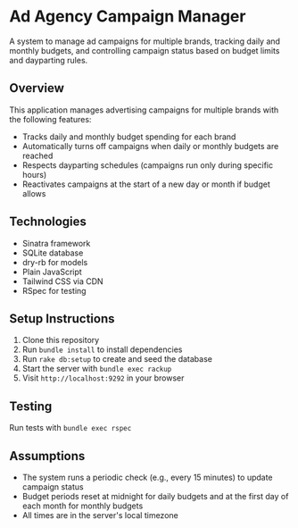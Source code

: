 # Ad Agency Campaign Manager

A system to manage ad campaigns for multiple brands, tracking daily and monthly budgets, and controlling campaign status based on budget limits and dayparting rules.

## Overview

This application manages advertising campaigns for multiple brands with the following features:
- Tracks daily and monthly budget spending for each brand
- Automatically turns off campaigns when daily or monthly budgets are reached
- Respects dayparting schedules (campaigns run only during specific hours)
- Reactivates campaigns at the start of a new day or month if budget allows

## Technologies
- Sinatra framework
- SQLite database
- dry-rb for models
- Plain JavaScript
- Tailwind CSS via CDN
- RSpec for testing

## Setup Instructions

1. Clone this repository
2. Run `bundle install` to install dependencies
3. Run `rake db:setup` to create and seed the database
4. Start the server with `bundle exec rackup`
5. Visit `http://localhost:9292` in your browser

## Testing

Run tests with `bundle exec rspec`

## Assumptions

- The system runs a periodic check (e.g., every 15 minutes) to update campaign status
- Budget periods reset at midnight for daily budgets and at the first day of each month for monthly budgets
- All times are in the server's local timezone

